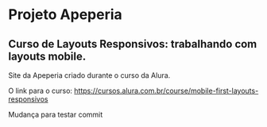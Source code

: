 # Projeto Apeperia
## Curso de Layouts Responsivos: trabalhando com layouts mobile.

Site da Apeperia criado durante o curso da Alura.

O link para o curso: https://cursos.alura.com.br/course/mobile-first-layouts-responsivos

Mudança para testar commit